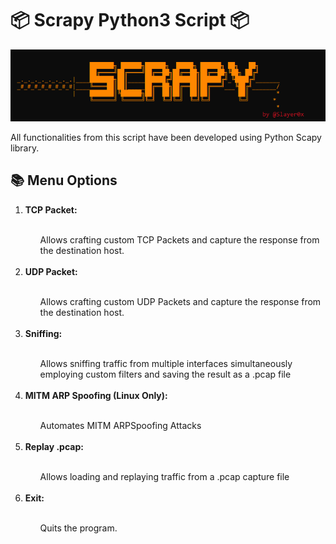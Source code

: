 <h1>📦 Scrapy Python3 Script 📦</h1>

<p align="center">
    <img src="Images/Banner.png" alt="Banner Scapy">
</p>

All functionalities from this script have been developed using Python Scapy library.

<h2>📚 Menu Options</h2>

<ol>
   <li><b>TCP Packet:</b></li><br>
      <ol>Allows crafting custom TCP Packets and capture the response from the destination host.</ol><br>
   <li><b>UDP Packet:</b></li> <br>
      <ol>Allows crafting custom UDP Packets and capture the response from the destination host.</ol><br>
   <li><b>Sniffing:</b></li><br>
      <ol>Allows sniffing traffic from multiple interfaces simultaneously employing custom filters and saving the result as a .pcap file</ol><br>
   <li><b>MITM ARP Spoofing (Linux Only):</b></li><br>
      <ol>Automates MITM ARPSpoofing Attacks</ol><br>
   <li><b>Replay .pcap:</b></li><br>
      <ol>Allows loading and replaying traffic from a .pcap capture file</ol><br>
   <li><b>Exit:</b></li><br>
      <ol>Quits the program.</ol>
</ol>
